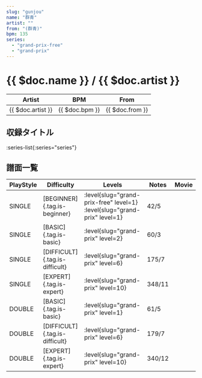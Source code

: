 ```yaml
---
slug: "gunjou"
name: "群青"
artist: ""
from: "(群青)"
bpm: 135
series:
  - "grand-prix-free"
  - "grand-prix"
---
```


# {{ $doc.name }} / {{ $doc.artist }}

|Artist|BPM|From|
|------|---|----|
|{{ $doc.artist }}|{{ $doc.bpm }}|{{ $doc.from }}|

## 収録タイトル

:series-list{:series="series"}

## 譜面一覧

|PlayStyle|Difficulty|Levels|Notes|Movie|
|---------|----------|------|-----|-----|
|SINGLE|[BEGINNER]{.tag.is-beginner}|<div class="field is-grouped is-grouped-multiline"> :level{slug="grand-prix-free" level=1} :level{slug="grand-prix" level=1}</div>|42/5||
|SINGLE|[BASIC]{.tag.is-basic}|<div class="field is-grouped is-grouped-multiline"> :level{slug="grand-prix" level=2}</div>|60/3||
|SINGLE|[DIFFICULT]{.tag.is-difficult}|<div class="field is-grouped is-grouped-multiline"> :level{slug="grand-prix" level=6}</div>|175/7||
|SINGLE|[EXPERT]{.tag.is-expert}|<div class="field is-grouped is-grouped-multiline"> :level{slug="grand-prix" level=10}</div>|348/11||
|DOUBLE|[BASIC]{.tag.is-basic}|<div class="field is-grouped is-grouped-multiline"> :level{slug="grand-prix" level=1}</div>|61/5||
|DOUBLE|[DIFFICULT]{.tag.is-difficult}|<div class="field is-grouped is-grouped-multiline"> :level{slug="grand-prix" level=6}</div>|179/7||
|DOUBLE|[EXPERT]{.tag.is-expert}|<div class="field is-grouped is-grouped-multiline"> :level{slug="grand-prix" level=10}</div>|340/12||
